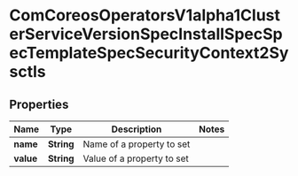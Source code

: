 
# ComCoreosOperatorsV1alpha1ClusterServiceVersionSpecInstallSpecSpecTemplateSpecSecurityContext2Sysctls

## Properties
Name | Type | Description | Notes
------------ | ------------- | ------------- | -------------
**name** | **String** | Name of a property to set | 
**value** | **String** | Value of a property to set | 



